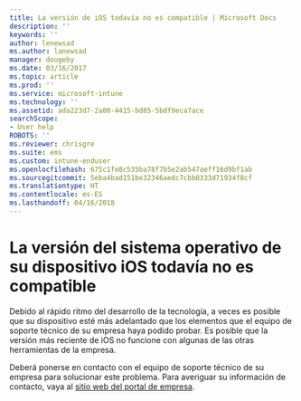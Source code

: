 ```yaml
---
title: La versión de iOS todavía no es compatible | Microsoft Docs
description: ''
keywords: ''
author: lenewsad
ms.author: lanewsad
manager: dougeby
ms.date: 03/16/2017
ms.topic: article
ms.prod: ''
ms.service: microsoft-intune
ms.technology: ''
ms.assetid: ada223d7-2a80-4415-bd85-5bdf9eca7ace
searchScope:
- User help
ROBOTS: ''
ms.reviewer: chrisgre
ms.suite: ems
ms.custom: intune-enduser
ms.openlocfilehash: 675c1fe8c535ba78f7b5e2ab547aeff16d9bf1ab
ms.sourcegitcommit: 5eba4bad151be32346aedc7cbb0333d71934f8cf
ms.translationtype: HT
ms.contentlocale: es-ES
ms.lasthandoff: 04/16/2018
---
```

# <a name="your-ios-devices-operating-system-version-isnt-yet-supported"></a>La versión del sistema operativo de su dispositivo iOS todavía no es compatible

Debido al rápido ritmo del desarrollo de la tecnología, a veces es posible que su dispositivo esté más adelantado que los elementos que el equipo de soporte técnico de su empresa haya podido probar. Es posible que la versión más reciente de iOS no funcione con algunas de las otras herramientas de la empresa.

Deberá ponerse en contacto con el equipo de soporte técnico de su empresa para solucionar este problema. Para averiguar su información de contacto, vaya al [sitio web del portal de empresa](https://portal.manage.microsoft.com#HelpDeskDialog).

